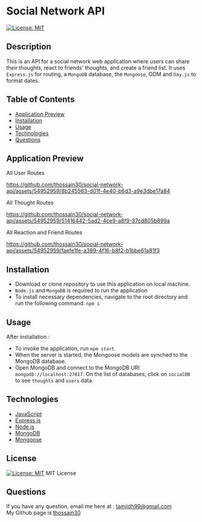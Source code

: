 # Social Network API

[![License: MIT](https://img.shields.io/badge/License-MIT-yellow.svg)](https://github.com/thossain30/social-network-api/blob/main/LICENSE)

## Description

This is an API for a social network web application where users can share their thoughts, react to friends' thoughts, and create a friend list. It uses `Express.js` for routing, a `MongoDB` database, the `Mongoose`, ODM and `Day.js` to format dates.


## Table of Contents

- [Application Preview](#application-preview)
- [Installation](#installation)
- [Usage](#usage)
- [Technologies](#technologies)
- [Questions](#questions)

## Application Preview

All User Routes

https://github.com/thossain30/social-network-api/assets/54952959/8b245563-d01f-4e40-b6d3-a9e3dbe17a84


All Thought Routes



https://github.com/thossain30/social-network-api/assets/54952959/51416442-5ad2-4ce9-a8f9-37cd805b899a



All Reaction and Friend Routes


https://github.com/thossain30/social-network-api/assets/54952959/faefe1fe-a389-4f16-b8f2-b1bbe61a81f3


## Installation

- Download or clone repository to use this application on local machine.
- `Node.js` and `MongoDB` is required to run the application
- To install necessary dependencies, navigate to the root directory and run the following command:
  `npm i`

## Usage

After installation :

- To invoke the application, run `npm start`.
- When the server is started, the Mongoose models are synched to the MongoDB database.
- Open MongoDB and connect to the MongoDB URI `mongodb://localhost:27017`. On the list of databases, click on `socialDB` to see `thoughts` and `users` data.

## Technologies

- [JavaScript](https://developer.mozilla.org/en-US/docs/Web/JavaScript)
- [Express.js](https://expressjs.com/)
- [Node.js](https://nodejs.org/en/)
- [MongoDB](https://www.mongodb.com/)
- [Mongoose](https://mongoosejs.com/)


## License

[![License: MIT](https://img.shields.io/badge/License-MIT-yellow.svg)](https://github.com/siennameow/social-network-API/blob/main/LICENSE)
MIT License


## Questions

If you have any question, email me here at : tamjidh99@gmail.com<br/>
My Github page is [thossain30](https://github.com/thossain30)
